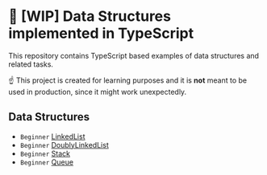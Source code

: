 # 🚧 [WIP] Data Structures implemented in TypeScript

This repository contains TypeScript based examples of data structures and related tasks.

☝ This project is created for learning purposes and it is **not** meant to be used in production, since it might work unexpectedly.

## Data Structures

- `Beginner` [LinkedList](src/data-structures/LinkedList)
- `Beginner` [DoublyLinkedList](src/data-structures/DoublyLinkedList)
- `Beginner` [Stack](src/data-structures/Stack)
- `Beginner` [Queue](src/data-structures/Queue)
